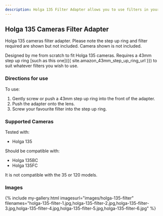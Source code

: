 ```yaml
---
description: Holga 135 Filter Adapter allows you to use filters in your photography.
---
```

## Holga 135 Cameras Filter Adapter
Holga 135 cameras filter adapter. Please note the step up ring and filter required are shown but not included. Camera shown is not included.

Designed by me from scratch to fit Holga 135 cameras. Requires a 43mm step up ring [such as this one]({{ site.amazon_43mm_step_up_ring_url }}) to suit whatever filters you wish to use.

### Directions for use
To use:

1. Gently screw or push a 43mm step up ring into the front of the adapter.
2. Push the adapter onto the lens.
3. Screw your favourite filter into the step up ring.

### Supported Cameras
Tested with:
- Holga 135

Should be compatible with:
- Holga 135BC
- Holga 135FC

It is not compatible with the 35 or 120 models.

### Images
{% include my-gallery.html imagesurl="images/holga-135-filter"
   filenames="holga-135-filter-1.jpg,holga-135-filter-2.jpg,holga-135-filter-3.jpg,holga-135-filter-4.jpg,holga-135-filter-5.jpg,holga-135-filter-6.jpg" %}
